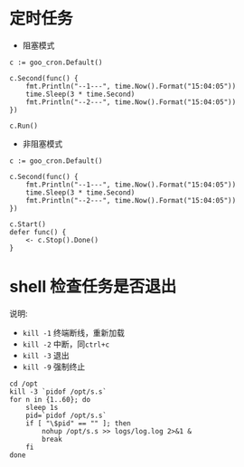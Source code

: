 # 定时任务

- 阻塞模式

```
c := goo_cron.Default()

c.Second(func() {
    fmt.Println("--1---", time.Now().Format("15:04:05"))
    time.Sleep(3 * time.Second)
    fmt.Println("--2---", time.Now().Format("15:04:05"))
})

c.Run()
```

- 非阻塞模式

```
c := goo_cron.Default()

c.Second(func() {
    fmt.Println("--1---", time.Now().Format("15:04:05"))
    time.Sleep(3 * time.Second)
    fmt.Println("--2---", time.Now().Format("15:04:05"))
})

c.Start()
defer func() {
    <- c.Stop().Done()
}
```

# shell 检查任务是否退出

说明:

- `kill -1` 终端断线，重新加载
- `kill -2` 中断，同`ctrl+c`
- `kill -3` 退出
- `kill -9` 强制终止

```
cd /opt
kill -3 `pidof /opt/s.s`
for n in {1..60}; do
    sleep 1s
    pid=`pidof /opt/s.s`
    if [ "\$pid" == "" ]; then
        nohup /opt/s.s >> logs/log.log 2>&1 &
        break
    fi
done
```